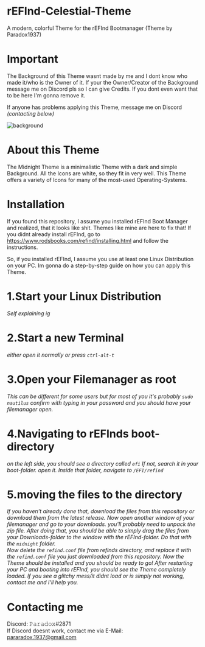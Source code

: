 # rEFInd-Celestial-Theme
A modern, colorful Theme for the rEFInd Bootmanager (Theme by Paradox1937)



# Important
The Background of this Theme wasnt made by me and I dont know who made it/who is the Owner of it.
If your the Owner/Creator of the Background message me on Discord pls so I can give Credits.
If you dont even want that to be here I'm gonna remove it.  
  
If anyone has problems applying this Theme, message me on Discord *(contacting below)*  

![background]()
  
# About this Theme
The Midnight Theme is a minimalistic Theme with a dark and simple Background. All the Icons are
white, so they fit in very well. This Theme offers a variety of Icons for many of the most-used 
Operating-Systems.   
  
  

# Installation
If you found this repository, I assume you installed rEFInd Boot Manager and realized, that it
looks like shit. Themes like mine are here to fix that!
If you didnt already install rEFInd, go to https://www.rodsbooks.com/refind/installing.html
and follow the instructions.  

So, if you installed rEFInd, I assume you use at least one Linux Distribution on your PC.
Im gonna do a step-by-step guide on how you can apply this Theme.  

# 1.Start your Linux Distribution
*Self explaining ig*  

# 2.Start a new Terminal
*either open it normally or press `ctrl-alt-t`*  

# 3.Open your Filemanager as root
*This can be different for some users but for most of you it's probably `sudo nautilus` confirm with typing in your password and you should have your filemanager open.*  

# 4.Navigating to rEFInds boot-directory
*on the left side, you should see a directory called `efi` If not, search it in your boot-folder. open it. Inside that folder, navigate to `/EFI/refind`*  

# 5.moving the files to the directory
*If you haven't already done that, download the files from this repository or download them from the latest release. Now open another window of your filemanager and go to your downloads. you'll probably need to unpack the zip file. After doing that, you should be able to simply drag the files from your Downloads-folder to the window with the rEFInd-folder. Do that with the `midnight` folder.*  
*Now delete the `refind.conf` file from refinds directory, and replace it with the `refind.conf` file you just downloaded from this repository. Now the Theme should be installed and you should be ready to go! After restarting your PC and booting into rEFInd, you should see the Theme completely loaded. If you see a glitchy mess/it didnt load or is simply not working, contact me and I'll help you.*  
  
  

# Contacting me
Discord: 𝙿𝚊𝚛𝚊𝚍𝚘𝚡#2871  
If Discord doesnt work, contact me via E-Mail:  
pararadox.1937@gmail.com  
